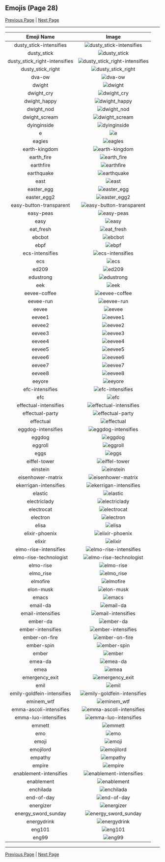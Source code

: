 
## Emojis (Page 28)

[Previous Page](/docs/hc/page-d-0027.md)
  | [Next Page](/docs/hc/page-e-0029.md)

<hr />

|Emoji Name|Image|
| :-: | :-: |
|dusty_stick-intensifies| ![dusty_stick-intensifies](/emojis/hc/dusty_stick-intensifies.gif)|
|dusty_stick| ![dusty_stick](/emojis/hc/dusty_stick.png)|
|dusty_stick_right-intensifies| ![dusty_stick_right-intensifies](/emojis/hc/dusty_stick_right-intensifies.gif)|
|dusty_stick_right| ![dusty_stick_right](/emojis/hc/dusty_stick_right.png)|
|dva-ow| ![dva-ow](/emojis/hc/dva-ow.png)|
|dwight| ![dwight](/emojis/hc/dwight.png)|
|dwight_cry| ![dwight_cry](/emojis/hc/dwight_cry.png)|
|dwight_happy| ![dwight_happy](/emojis/hc/dwight_happy.png)|
|dwight_nod| ![dwight_nod](/emojis/hc/dwight_nod.gif)|
|dwight_scream| ![dwight_scream](/emojis/hc/dwight_scream.png)|
|dyinginside| ![dyinginside](/emojis/hc/dyinginside.png)|
|e| ![e](/emojis/hc/e.png)|
|eagles| ![eagles](/emojis/hc/eagles.jpg)|
|earth-kingdom| ![earth-kingdom](/emojis/hc/earth-kingdom.png)|
|earth_fire| ![earth_fire](/emojis/hc/earth_fire.png)|
|earthfire| ![earthfire](/emojis/hc/earthfire.gif)|
|earthquake| ![earthquake](/emojis/hc/earthquake.gif)|
|east| ![east](/emojis/hc/east.png)|
|easter_egg| ![easter_egg](/emojis/hc/easter_egg.png)|
|easter_egg2| ![easter_egg2](/emojis/hc/easter_egg2.gif)|
|easy-button-transparent| ![easy-button-transparent](/emojis/hc/easy-button-transparent.png)|
|easy-peas| ![easy-peas](/emojis/hc/easy-peas.png)|
|easy| ![easy](/emojis/hc/easy.jpg)|
|eat_fresh| ![eat_fresh](/emojis/hc/eat_fresh.png)|
|ebcbot| ![ebcbot](/emojis/hc/ebcbot.png)|
|ebpf| ![ebpf](/emojis/hc/ebpf.png)|
|ecs-intensifies| ![ecs-intensifies](/emojis/hc/ecs-intensifies.gif)|
|ecs| ![ecs](/emojis/hc/ecs.png)|
|ed209| ![ed209](/emojis/hc/ed209.jpg)|
|edustrong| ![edustrong](/emojis/hc/edustrong.png)|
|eek| ![eek](/emojis/hc/eek.png)|
|eevee-coffee| ![eevee-coffee](/emojis/hc/eevee-coffee.png)|
|eevee-run| ![eevee-run](/emojis/hc/eevee-run.gif)|
|eevee| ![eevee](/emojis/hc/eevee.png)|
|eevee1| ![eevee1](/emojis/hc/eevee1.png)|
|eevee2| ![eevee2](/emojis/hc/eevee2.png)|
|eevee3| ![eevee3](/emojis/hc/eevee3.png)|
|eevee4| ![eevee4](/emojis/hc/eevee4.png)|
|eevee5| ![eevee5](/emojis/hc/eevee5.png)|
|eevee6| ![eevee6](/emojis/hc/eevee6.png)|
|eevee7| ![eevee7](/emojis/hc/eevee7.png)|
|eevee8| ![eevee8](/emojis/hc/eevee8.png)|
|eeyore| ![eeyore](/emojis/hc/eeyore.png)|
|efc-intensifies| ![efc-intensifies](/emojis/hc/efc-intensifies.gif)|
|efc| ![efc](/emojis/hc/efc.gif)|
|effectual-intensifies| ![effectual-intensifies](/emojis/hc/effectual-intensifies.gif)|
|effectual-party| ![effectual-party](/emojis/hc/effectual-party.gif)|
|effectual| ![effectual](/emojis/hc/effectual.png)|
|eggdog-intensifies| ![eggdog-intensifies](/emojis/hc/eggdog-intensifies.gif)|
|eggdog| ![eggdog](/emojis/hc/eggdog.png)|
|eggroll| ![eggroll](/emojis/hc/eggroll.png)|
|eggs| ![eggs](/emojis/hc/eggs.png)|
|eiffel-tower| ![eiffel-tower](/emojis/hc/eiffel-tower.png)|
|einstein| ![einstein](/emojis/hc/einstein.jpg)|
|eisenhower-matrix| ![eisenhower-matrix](/emojis/hc/eisenhower-matrix.png)|
|ekerrigan-intensifies| ![ekerrigan-intensifies](/emojis/hc/ekerrigan-intensifies.gif)|
|elastic| ![elastic](/emojis/hc/elastic.png)|
|electriclady| ![electriclady](/emojis/hc/electriclady.jpg)|
|electrocat| ![electrocat](/emojis/hc/electrocat.png)|
|electron| ![electron](/emojis/hc/electron.png)|
|elisa| ![elisa](/emojis/hc/elisa.png)|
|elixir-phoenix| ![elixir-phoenix](/emojis/hc/elixir-phoenix.png)|
|elixir| ![elixir](/emojis/hc/elixir.png)|
|elmo-rise-intensifies| ![elmo-rise-intensifies](/emojis/hc/elmo-rise-intensifies.gif)|
|elmo-rise-technologist| ![elmo-rise-technologist](/emojis/hc/elmo-rise-technologist.png)|
|elmo-rise| ![elmo-rise](/emojis/hc/elmo-rise.png)|
|elmo_rise| ![elmo_rise](/emojis/hc/elmo_rise.gif)|
|elmofire| ![elmofire](/emojis/hc/elmofire.gif)|
|elon-musk| ![elon-musk](/emojis/hc/elon-musk.png)|
|emacs| ![emacs](/emojis/hc/emacs.png)|
|email-da| ![email-da](/emojis/hc/email-da.png)|
|email-intensifies| ![email-intensifies](/emojis/hc/email-intensifies.gif)|
|ember-da| ![ember-da](/emojis/hc/ember-da.png)|
|ember-intensifies| ![ember-intensifies](/emojis/hc/ember-intensifies.gif)|
|ember-on-fire| ![ember-on-fire](/emojis/hc/ember-on-fire.gif)|
|ember-spin| ![ember-spin](/emojis/hc/ember-spin.gif)|
|ember| ![ember](/emojis/hc/ember.png)|
|emea-da| ![emea-da](/emojis/hc/emea-da.png)|
|emea| ![emea](/emojis/hc/emea.png)|
|emergency_exit| ![emergency_exit](/emojis/hc/emergency_exit.png)|
|emil| ![emil](/emojis/hc/emil.png)|
|emily-goldfein-intensifies| ![emily-goldfein-intensifies](/emojis/hc/emily-goldfein-intensifies.gif)|
|eminem_wtf| ![eminem_wtf](/emojis/hc/eminem_wtf.gif)|
|emma-ascoli-intensifies| ![emma-ascoli-intensifies](/emojis/hc/emma-ascoli-intensifies.gif)|
|emma-luo-intensifies| ![emma-luo-intensifies](/emojis/hc/emma-luo-intensifies.gif)|
|emmett| ![emmett](/emojis/hc/emmett.jpg)|
|emo| ![emo](/emojis/hc/emo.gif)|
|emoji| ![emoji](/emojis/hc/emoji.png)|
|emojilord| ![emojilord](/emojis/hc/emojilord.jpg)|
|empathy| ![empathy](/emojis/hc/empathy.jpg)|
|empire| ![empire](/emojis/hc/empire.png)|
|enablement-intensifies| ![enablement-intensifies](/emojis/hc/enablement-intensifies.gif)|
|enablement| ![enablement](/emojis/hc/enablement.png)|
|enchilada| ![enchilada](/emojis/hc/enchilada.png)|
|end-of-day| ![end-of-day](/emojis/hc/end-of-day.png)|
|energizer| ![energizer](/emojis/hc/energizer.gif)|
|energy_sword_sunday| ![energy_sword_sunday](/emojis/hc/energy_sword_sunday.png)|
|energydrink| ![energydrink](/emojis/hc/energydrink.png)|
|eng101| ![eng101](/emojis/hc/eng101.gif)|
|eng99| ![eng99](/emojis/hc/eng99.gif)|

<hr/>

[Previous Page](/docs/hc/page-d-0027.md)
  | [Next Page](/docs/hc/page-e-0029.md)